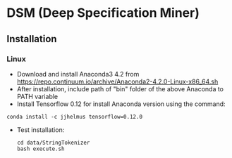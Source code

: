 # DSM (Deep Specification Miner)
## Installation
### Linux

- Download and install Anaconda3 4.2 from https://repo.continuum.io/archive/Anaconda2-4.2.0-Linux-x86_64.sh
- After installation, include path of "bin" folder of the above Anaconda to PATH variable
- Install Tensorflow 0.12 for install Anaconda version using the command: 
```
conda install -c jjhelmus tensorflow=0.12.0
```
- Test installation:
  ```
  cd data/StringTokenizer
  bash execute.sh
```
